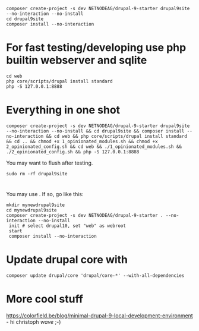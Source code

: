 ```
composer create-project -s dev NETNODEAG/drupal-9-starter drupal9site --no-interaction --no-install
cd drupal9site
composer install --no-interaction
```
# For fast testing/developing use php builtin webserver and sqlite
```
cd web 
php core/scripts/drupal install standard 
php -S 127.0.0.1:8888
```

# Everything in one shot
```
composer create-project -s dev NETNODEAG/drupal-9-starter drupal9site --no-interaction --no-install && cd drupal9site && composer install --no-interaction && cd web && php core/scripts/drupal install standard && cd .. && chmod +x 1_opinionated_modules.sh && chmod +x 2_opinionated_config.sh && cd web && ./1_opinionated_modules.sh && ./2_opinionated_config.sh && php -S 127.0.0.1:8888
```

You may want to flush after testing.
```
sudo rm -rf drupal9site
```

# 
You may use . If so, go like this:
```
mkdir mynewdrupal9site
cd mynewdrupal9site
composer create-project -s dev NETNODEAG/drupal-9-starter . --no-interaction --no-install
 init # select drupal10, set "web" as webroot
 start
 composer install --no-interaction
```

# Update drupal core with
```
composer update drupal/core 'drupal/core-*' --with-all-dependencies 
```

# More cool stuff
https://colorfield.be/blog/minimal-drupal-9-local-development-environment - hi christoph *wave* ;-)
